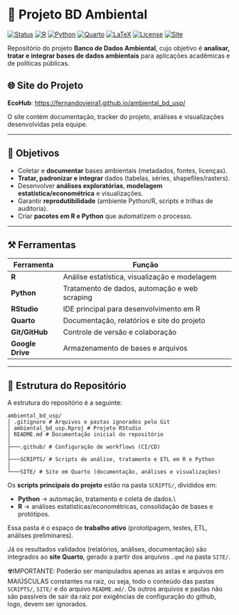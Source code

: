 # 📘 Projeto BD Ambiental

[![Status](https://img.shields.io/badge/Status-Work%20in%20Progress-yellow)]()
[![R](https://img.shields.io/badge/R-%3E%3D4.0-orange)](https://www.r-project.org/)
[![Python](https://img.shields.io/badge/Python-%3E%3D3.9-blue)](https://www.python.org/)
[![Quarto](https://img.shields.io/badge/Quarto-%3E%3D1.0-purple)](https://quarto.org/)
[![LaTeX](https://img.shields.io/badge/LaTeX-Project-lightgrey)](https://www.latex-project.org/)
[![License](https://img.shields.io/badge/License-USP-green.svg)](LICENSE)
[![Site](https://img.shields.io/badge/Site-EcoHub-brightgreen)](https://fernandovieira1.github.io/ambiental_bd_usp/)

Repositório do projeto **Banco de Dados Ambiental**, cujo objetivo é **analisar, tratar e integrar bases de dados ambientais** para aplicações acadêmicas e de políticas públicas.

## 🌐 Site do Projeto

**EcoHub**: https://fernandovieira1.github.io/ambiental_bd_usp/

O site contém documentação, tracker do projeto, análises e visualizações desenvolvidas pela equipe.

------------------------------------------------------------------------

## 📌 Objetivos

-   Coletar e **documentar** bases ambientais (metadados, fontes, licenças).
-   **Tratar, padronizar e integrar** dados (tabelas, séries, shapefiles/rasters).
-   Desenvolver **análises exploratórias**, **modelagem estatística/econométrica** e visualizações.
-   Garantir **reprodutibilidade** (ambiente Python/R, scripts e trilhas de auditoria).
-   Criar **pacotes em R e Python** que automatizem o processo.

------------------------------------------------------------------------

## ⚒️ Ferramentas

| Ferramenta       | Função                                        |
|------------------|-----------------------------------------------|
| **R**            | Análise estatística, visualização e modelagem |
| **Python**       | Tratamento de dados, automação e web scraping |
| **RStudio**      | IDE principal para desenvolvimento em R       |
| **Quarto**       | Documentação, relatórios e site do projeto    |
| **Git/GitHub**   | Controle de versão e colaboração              |
| **Google Drive** | Armazenamento de bases e arquivos             |

------------------------------------------------------------------------

## 📂 Estrutura do Repositório

A estrutura do repositório é a seguinte:

``` text
ambiental_bd_usp/
│ .gitignore # Arquivos e pastas ignorados pelo Git
│ ambiental_bd_usp.Rproj # Projeto RStudio
│ README.md # Documentação inicial do repositório
│
├───.github/ # Configuração de workflows (CI/CD)
│
├───SCRIPTS/ # Scripts de análise, tratamento e ETL em R e Python
│
└───SITE/ # Site em Quarto (documentação, análises e visualizações)
```

Os **scripts principais do projeto** estão na pasta `SCRIPTS/`, divididos em:

-   **Python** → automação, tratamento e coleta de dados.\
-   **R** → análises estatísticas/econométricas, consolidação de bases e protótipos.

Essa pasta é o espaço de **trabalho ativo** (prototipagem, testes, ETL, análises preliminares).

Já os resultados validados (relatórios, análises, documentação) são integrados ao **site Quarto**, gerado a partir dos arquivos `.qmd` na pasta `SITE/`.

☢️IMPORTANTE: Poderão ser manipulados apenas as astas e arquivos em MAIÚSCULAS constantes na raiz, ou seja, todo o conteúdo das pastas `SCRIPTS/`, `SITE/` e do arquivo `README.md/`. Os outros arquivos e pastas não são passíveis de sair da raiz por exigências de configuração do github, logo, devem ser ignorados.